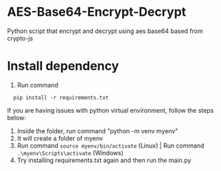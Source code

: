 # AES-Base64-Encrypt-Decrypt
Python script that encrypt and decrypt using aes base64 based from crypto-js

# Install dependency

1. Run command
```
  pip install -r requirements.txt
```
If you are having issues with python virtual environment, follow the steps below:

1. Inside the folder, run command "python -m venv myenv"
2. It will create a folder of myenv
3. Run command ```source myenv/bin/activate``` (Linux) | Run command ```.\myenv\Scripts\activate``` (Windows)
4. Try installing requirements.txt again and then run the main.py
